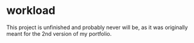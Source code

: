 # workload
This project is unfinished and probably never will be, as it was originally meant for the 2nd version of my portfolio.
